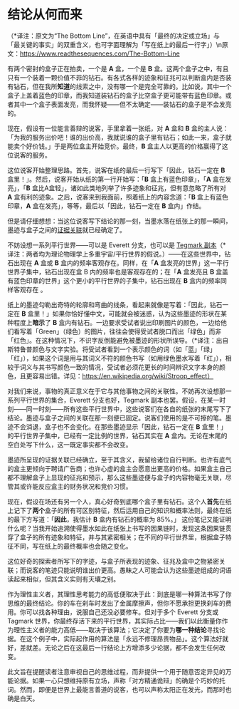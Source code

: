# 结论从何而来

（*译注：原文为“The Bottom Line”，在英语中具有「最终的决定或立场」与「最关键的事实」的双重含义，也可字面理解为「写在纸上的最后一行字」）\n原文：https://www.readthesequences.com/The-Bottom-Line

有两个密封的盒子正在拍卖，一个是 **A** 盒，一个是 **B** 盒。这两个盒子之中，有且只有一个装着一颗价值不菲的钻石。有各式各样的迹象和征兆可以判断盒内是否装有钻石，但在我所**知道**的线索之中，没有哪一个是完全可靠的。比如说，其中一个盒子上盖着蓝色的印章，而我知道装钻石的盒子比空盒子更可能带有蓝色印章。或者其中一个盒子表面发亮，而我怀疑——但不太确定——装钻石的盒子是不会发亮的。

现在，假设有一位能言善辩的说客，手里拿着一张纸，对 **A** 盒和 **B** 盒的主人说：「为我的服务出价吧！谁的出价高，我就说谁的盒子里有钻石；如此一来，盒子就能卖个好价钱。」于是两位盒主开始竞价。最终，**B** 盒主人以更高的价格赢得了这位说客的服务。

这位说客开始整理思路。首先，说客在纸的最后一行写下「因此，钻石一定在 **B** 盒里！」。然后，说客开始从纸的第一行开始写：「**B** 盒上有蓝色印章」，「**A** 盒在发亮」，「**B** 盒比A盒轻」，诸如此类地列举了许多迹象和征兆，但有意忽略了所有对 **A** 盒有利的迹象。之后，说客来到我面前，照着纸上的内容念道：「**B** 盒上有蓝色印章，**A** 盒在发亮」，等等，最后以「因此，钻石一定在 **B** 盒内」作结。

但是请仔细想想：当这位说客写下结论的那一刻，当墨水落在纸张上的那一瞬间，墨迹与盒子之间的[证据关联](https://www.readthesequences.com/What-Is-Evidence)就已经确定了。

不妨设想一系列平行世界——可以是 Everett 分支，也可以是 [Tegmark 副本](https://arxiv.org/abs/astro-ph/0302131)（\*译注：两者均为理论物理学上多重宇宙/平行世界的假说。）——在这些世界中，钻石出现在 **A** 盒或 **B** 盒内的频率客观存在。同样，在「**A** 盒发亮的世界」这一平行世界子集中，钻石出现在盒 B 内的频率也是客观存在的；在「**A** 盒发亮且 **B** 盒盖有蓝色印章的世界」这个更小的平行世界的子集中，钻石出现在 **B** 盒内的频率同样客观存在 。

纸上的墨迹勾勒出奇特的轮廓和弯曲的线条，看起来就像是写着：「因此，钻石一定在 **B** 盒里！」如果你恰好懂中文，可能就会被迷惑，认为这些墨迹的形状在某种程度上**暗示**了 **B** 盒内有钻石。一边要求受试者说出印刷图片的颜色，一边给他们看写着「Green」（绿色）的图片，往往会使得受试者脱口而出「绿色」而非「红色」。在这种情况下，不识字反倒能避免被墨迹的形状所误导。（\*译注：出自斯特鲁普颜色与文字实验。将受试者看到一个表示颜色的词（如「蓝」「绿」「红」），如果这个词是用与其词义不符的颜色书写（如用绿色墨水写着「红」），相较于词义与其书写颜色一致的情况，受试者必须花更长的时间辨识文字本身的颜色，且更容易出错。详见：https://en.wikipedia.org/wiki/Stroop_effect）

对我们来说，事物的真正意义在于它与其他事物之间的关联性。不妨再次设想那一系列平行世界的集合，Everett 分支也好，Tegmark 副本也罢。假设，在某一时刻——同一时刻——所有这些平行世界中，这些说客们在各自的纸张的末尾写下了结论。墨迹与盒子之间的关联在那一刻便已固定。说客们使用的是不可擦的笔。墨迹不会消退，盒子也不会变化。在那些墨迹显示「因此，钻石一定在 **B** 盒里！」的平行世界子集中，已经有一定比例的世界，钻石其实在 **A** 盒内。无论在末尾的空白处写下什么，这一既定事实都不会改变。

墨迹所呈现的证据关联已经确立，至于其含义，我留给诸位自行判断。也许有底气的盒主更倾向于聘请广告商；也许心虚的盒主会愿意出更高的价格。如果盒主自己都不理解盒子上显现的征兆和预示，那么这些墨迹便与盒子的内容物毫无关联，尽管其或许能反应盒主的财务状况和竞价习惯。

现在，假设在场还有另一个人，真心好奇到底哪个盒子里有钻石。这个人**首先**在纸上记下了**两个**盒子的所有可区别特征，然后运用自己的知识和概率法则，最终在纸的最下方写道：「**因此**，我估计 **B** 盒内有钻石的概率为 85%。」 这份笔记又能证明什么呢？当我开始追溯使得墨水如此在纸张上书写的因果链时，发现这条因果链贯穿了盒子的所有迹象和特征，并与其紧密相关；在不同的平行世界里，根据盒子特征不同，写在纸上的最终概率也会随之变化。

这位好奇的探索者所写下的字迹，与盒子所表现的迹象、征兆及盒中之物紧密关联；而说客的笔迹只能说明谁出价更高。愚昧之人可能会认为这些墨迹组成的词语读起来相似，但其含义实则有天壤之别。

作为理性主义者，其理性思考能力的高低便取决于此：到底是哪一种算法书写了你思维的最终结论。你的车在刹车时发出了金属摩擦声，但你不愿承担更换刹车的费用。你可以找各种理由，说服自己还没必要修车。但对于多个 Everett 分支或 Tagmark 世界，你最终存活下来的平行世界，其实际占比——我们以此衡量你作为理性主义者的能力高低——取决于该算法；它决定了你要为**哪一种结论**寻找论据。在这个例子中，实际起作用的算法是「永远不修理昂贵物品」。这个算法好就好，差就差。无论之后在这最后一行结论上方增添多少论据，都不会发生任何改变。

此文旨在提醒读者注意审视自己的思维过程，而非提供一个用于随意否定异见的万能论据。如果一心只想维持原有立场，声称「对方精通诡辩」的确是个巧妙的托词。然而，即便是世界上最能言善道的说客，也可以声称太阳正在发光，而那时也确是白天。